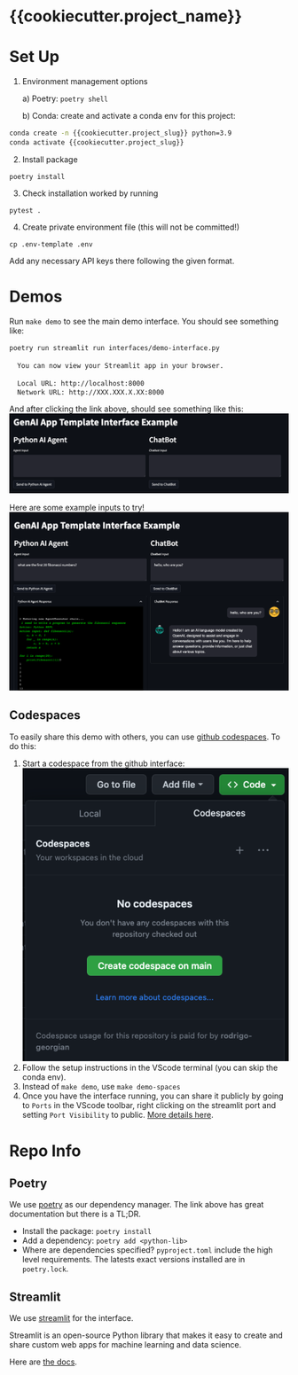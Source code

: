 # {{cookiecutter.project_name}}
# Set Up

1. Environment management options
   
    a)  Poetry: ```poetry shell```
    
    b) Conda: create and activate a conda env for this project:
```bash
conda create -n {{cookiecutter.project_slug}} python=3.9
conda activate {{cookiecutter.project_slug}}
```

2. Install package
```
poetry install
```
3. Check installation worked by running 
```
pytest .
```

4. Create private environment file (this will not be committed!)
```
cp .env-template .env
```
Add any necessary API keys there following the given format.

# Demos
Run `make demo` to see the main demo interface.
You should see something like:
```
poetry run streamlit run interfaces/demo-interface.py

  You can now view your Streamlit app in your browser.

  Local URL: http://localhost:8000
  Network URL: http://XXX.XXX.X.XX:8000
```
And after clicking the link above, should see something like this:
![Screenshot](docs/imgs/demo-screenshot-1.png)

Here are some example inputs to try!
![Screenshot](docs/imgs/demo-screenshot-2.png)

## Codespaces
To easily share this demo with others, you can use [github codespaces](https://github.com/features/codespaces). To do this:

1. Start a codespace from the github interface:
![Screenshot](docs/imgs/codespaces-1.png)
2. Follow the setup instructions in the VScode terminal (you can skip the conda env).
3. Instead of `make demo`, use `make demo-spaces`
4. Once you have the interface running, you can share it publicly by going to `Ports` in the VScode toolbar, right clicking on the streamlit port and setting `Port Visibility` to public. [More details here](https://docs.github.com/en/codespaces/developing-in-codespaces/forwarding-ports-in-your-codespace).

# Repo Info
## Poetry
We use [poetry](https://python-poetry.org/) as our dependency manager.
The link above has great documentation but there is a TL;DR.

- Install the package: `poetry install`
- Add a dependency: `poetry add <python-lib>`
- Where are dependencies specified? `pyproject.toml` include the high level requirements. The latests exact versions installed are in `poetry.lock`.

## Streamlit
We use [streamlit](https://streamlit.io/) for the interface. 

Streamlit is an open-source Python library that makes it easy to create and share custom web apps for machine learning and data science. 

Here are [the docs](https://docs.streamlit.io/).
